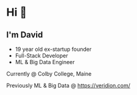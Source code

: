 # Hi 👋

## I'm David

- 19 year old ex-startup founder
- Full-Stack Developer
- ML & Big Data Engineer

Currently @ Colby College, Maine

Previously ML & Big Data @ https://veridion.com/
